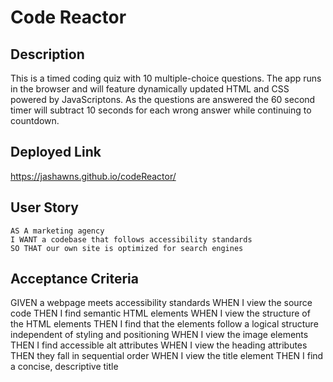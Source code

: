 # Code Reactor

## Description

This is a timed coding quiz with 10 multiple-choice questions. The app runs in the browser and will feature dynamically updated HTML and CSS powered by JavaScriptons. As the questions are answered the 60 second timer will subtract 10 seconds for each wrong answer while continuing to countdown. 

## Deployed Link

https://jashawns.github.io/codeReactor/

## User Story

```
AS A marketing agency
I WANT a codebase that follows accessibility standards
SO THAT our own site is optimized for search engines
```

## Acceptance Criteria

GIVEN a webpage meets accessibility standards
WHEN I view the source code
THEN I find semantic HTML elements
WHEN I view the structure of the HTML elements
THEN I find that the elements follow a logical structure independent of styling and positioning
WHEN I view the image elements
THEN I find accessible alt attributes
WHEN I view the heading attributes
THEN they fall in sequential order
WHEN I view the title element
THEN I find a concise, descriptive title

